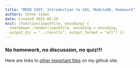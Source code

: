```yaml
---
title: "MEDB 5507, Introduction to SAS, Module06, Homework"
authors: Steve Simon
date: Created 2021-05-29
knit: (function(inputFile, encoding) {
  rmarkdown::render(inputFile, encoding = encoding,
  output_dir = "../results", output_format = "all") }) 
---
```


### No homework, no discussion, no quiz!!!

Here are links to [other important files][readme] on my github site.

[readme]: https://github.com/pmean/introduction-to-SAS/blob/master/README.md
